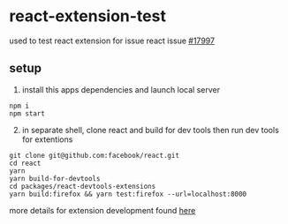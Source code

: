 # react-extension-test

used to test react extension for issue react issue [#17997](https://github.com/facebook/react/issues/17997)

## setup

1. install this apps dependencies and launch local server
```
npm i
npm start
```

2. in separate shell, clone react and build for dev tools then run dev tools for extentions

```
git clone git@github.com:facebook/react.git
cd react
yarn
yarn build-for-devtools
cd packages/react-devtools-extensions
yarn build:firefox && yarn test:firefox --url=localhost:8000
```

more details for extension development found [here](https://github.com/facebook/react/blob/main/packages/react-devtools/CONTRIBUTING.md)
